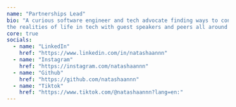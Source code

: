 ```yaml
---
name: "Partnerships Lead"
bio: "A curious software engineer and tech advocate finding ways to connect with people and places surrounding her community in tech, innovation and passion for societal issues. I also host a tech podcast called ragTech with fellow members Victoria and Saloni, talking about 
the realities of life in tech with guest speakers and peers all around!"
core: true
socials:
  - name: "LinkedIn"
    href: "https://www.linkedin.com/in/natashaannn"
  - name: "Instagram"
    href: "https://instagram.com/natashaannn"
  - name: "Github"
    href: "https://github.com/natashaannn"
  - name: "Tiktok"
    href: "https://www.tiktok.com/@natashaannn?lang=en:"
---
```

